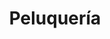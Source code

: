 ---
title: "Peluquería"
url: /cochabamba/peluqueria-avenida-circunvalacion-beijing/
shop: Friseur
---